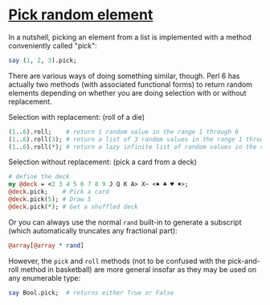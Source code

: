 [1]: http://rosettacode.org/wiki/Pick_random_element

# [Pick random element][1]

In a nutshell, picking an element from a list
is implemented with a method conveniently called "pick":

```perl
say (1, 2, 3).pick;
```


There are various ways of doing something similar, though.
Perl 6 has actually two methods (with associated functional forms)
to return random elements depending on whether you are doing selection
with or without replacement.



Selection with replacement: (roll of a die)

```perl
(1..6).roll;    # return 1 random value in the range 1 through 6
(1..6).roll(3); # return a list of 3 random values in the range 1 through 6
(1..6).roll(*); # return a lazy infinite list of random values in the range 1 through 6
```


Selection without replacement: (pick a card from a deck)

```perl
# define the deck
my @deck = <2 3 4 5 6 7 8 9 J Q K A> X~ <♠ ♣ ♥ ♦>;
@deck.pick;    # Pick a card
@deck.pick(5); # Draw 5
@deck.pick(*); # Get a shuffled deck
```


Or you can always use the normal `rand` built-in
to generate a subscript (which automatically truncates any fractional part):

```perl
@array[@array * rand]
```


However, the `pick` and `roll` methods (not to be confused
with the pick-and-roll method in basketball) are more general
insofar as they may be used on any enumerable type:

```perl
say Bool.pick;  # returns either True or False
```